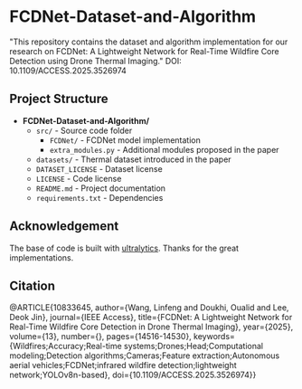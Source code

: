 # FCDNet-Dataset-and-Algorithm
"This repository contains the dataset and algorithm implementation for our research on FCDNet: A Lightweight Network for Real-Time Wildfire Core Detection using Drone Thermal Imaging."
DOI: 10.1109/ACCESS.2025.3526974 

## Project Structure

- **FCDNet-Dataset-and-Algorithm/**
  - `src/` - Source code folder
    - `FCDNet/` - FCDNet model implementation
    - `extra_modules.py` - Additional modules proposed in the paper
  - `datasets/` - Thermal dataset introduced in the paper
  - `DATASET_LICENSE` - Dataset license
  - `LICENSE` - Code license
  - `README.md` - Project documentation
  - `requirements.txt` - Dependencies

## Acknowledgement
The base of code is built with [ultralytics](https://github.com/ultralytics/ultralytics).
Thanks for the great implementations.

## Citation
@ARTICLE{10833645,
  author={Wang, Linfeng and Doukhi, Oualid and Lee, Deok Jin},
  journal={IEEE Access}, 
  title={FCDNet: A Lightweight Network for Real-Time Wildfire Core Detection in Drone Thermal Imaging}, 
  year={2025},
  volume={13},
  number={},
  pages={14516-14530},
  keywords={Wildfires;Accuracy;Real-time systems;Drones;Head;Computational modeling;Detection algorithms;Cameras;Feature extraction;Autonomous aerial vehicles;FCDNet;infrared wildfire detection;lightweight network;YOLOv8n-based},
  doi={10.1109/ACCESS.2025.3526974}}


